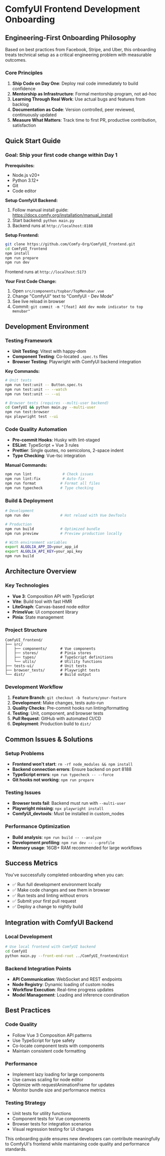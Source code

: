 # ComfyUI Frontend Development Onboarding

## Engineering-First Onboarding Philosophy

Based on best practices from Facebook, Stripe, and Uber, this onboarding treats technical setup as a critical engineering problem with measurable outcomes.

### Core Principles
1. **Ship Code on Day One**: Deploy real code immediately to build confidence
2. **Mentorship as Infrastructure**: Formal mentorship program, not ad-hoc
3. **Learning Through Real Work**: Use actual bugs and features from backlog
4. **Documentation as Code**: Version controlled, peer reviewed, continuously updated
5. **Measure What Matters**: Track time to first PR, productive contribution, satisfaction

## Quick Start Guide

### Goal: Ship your first code change within Day 1

**Prerequisites:**
- Node.js v20+
- Python 3.12+
- Git
- Code editor

**Setup ComfyUI Backend:**
1. Follow manual install guide: https://docs.comfy.org/installation/manual_install
2. Start backend: `python main.py`
3. Backend runs at `http://localhost:8188`

**Setup Frontend:**
```bash
git clone https://github.com/Comfy-Org/ComfyUI_frontend.git
cd ComfyUI_frontend
npm install
npm run prepare
npm run dev
```
Frontend runs at `http://localhost:5173`

**Your First Code Change:**
1. Open `src/components/topbar/TopMenubar.vue`
2. Change "ComfyUI" text to "ComfyUI - Dev Mode"
3. See live reload in browser
4. Commit: `git commit -m "[feat] Add dev mode indicator to top menubar"`

## Development Environment

### Testing Framework
- **Unit Testing**: Vitest with happy-dom
- **Component Testing**: Co-located `.spec.ts` files
- **Browser Testing**: Playwright with ComfyUI backend integration

**Key Commands:**
```bash
# Unit tests
npm run test:unit -- Button.spec.ts
npm run test:unit -- --watch
npm run test:unit -- --ui

# Browser tests (requires --multi-user backend)
cd ComfyUI && python main.py --multi-user
npm run test:browser
npx playwright test --ui
```

### Code Quality Automation
- **Pre-commit Hooks**: Husky with lint-staged
- **ESLint**: TypeScript + Vue 3 rules
- **Prettier**: Single quotes, no semicolons, 2-space indent
- **Type Checking**: Vue-tsc integration

**Manual Commands:**
```bash
npm run lint              # Check issues
npm run lint:fix          # Auto-fix
npm run format           # Format all files
npm run typecheck        # Type checking
```

### Build & Deployment
```bash
# Development
npm run dev              # Hot reload with Vue DevTools

# Production
npm run build            # Optimized bundle
npm run preview          # Preview production locally

# With environment variables
export ALGOLIA_APP_ID=your_app_id
export ALGOLIA_API_KEY=your_api_key
npm run build
```

## Architecture Overview

### Key Technologies
- **Vue 3**: Composition API with TypeScript
- **Vite**: Build tool with fast HMR
- **LiteGraph**: Canvas-based node editor
- **PrimeVue**: UI component library
- **Pinia**: State management

### Project Structure
```
ComfyUI_frontend/
├── src/
│   ├── components/      # Vue components
│   ├── stores/          # Pinia stores
│   ├── types/           # TypeScript definitions
│   └── utils/           # Utility functions
├── tests-ui/            # Unit tests
├── browser_tests/       # Playwright tests
└── dist/                # Build output
```

### Development Workflow
1. **Feature Branch**: `git checkout -b feature/your-feature`
2. **Development**: Make changes, tests auto-run
3. **Quality Checks**: Pre-commit hooks run linting/formatting
4. **Testing**: Unit, component, and browser tests
5. **Pull Request**: GitHub with automated CI/CD
6. **Deployment**: Production build to `dist/`

## Common Issues & Solutions

### Setup Problems
- **Frontend won't start**: `rm -rf node_modules && npm install`
- **Backend connection errors**: Ensure backend on port 8188
- **TypeScript errors**: `npm run typecheck -- --force`
- **Git hooks not working**: `npm run prepare`

### Testing Issues
- **Browser tests fail**: Backend must run with `--multi-user`
- **Playwright missing**: `npx playwright install`
- **ComfyUI_devtools**: Must be installed in custom_nodes

### Performance Optimization
- **Build analysis**: `npm run build -- --analyze`
- **Development profiling**: `npm run dev -- --profile`
- **Memory usage**: 16GB+ RAM recommended for large workflows

## Success Metrics

You've successfully completed onboarding when you can:
- ✅ Run full development environment locally
- ✅ Make code changes and see them in browser
- ✅ Run tests and linting without errors
- ✅ Submit your first pull request
- ✅ Deploy a change to nightly build

## Integration with ComfyUI Backend

### Local Development
```bash
# Use local frontend with ComfyUI backend
cd ComfyUI
python main.py --front-end-root ../ComfyUI_frontend/dist
```

### Backend Integration Points
- **API Communication**: WebSocket and REST endpoints
- **Node Registry**: Dynamic loading of custom nodes
- **Workflow Execution**: Real-time progress updates
- **Model Management**: Loading and inference coordination

## Best Practices

### Code Quality
- Follow Vue 3 Composition API patterns
- Use TypeScript for type safety
- Co-locate component tests with components
- Maintain consistent code formatting

### Performance
- Implement lazy loading for large components
- Use canvas scaling for node editor
- Optimize with requestAnimationFrame for updates
- Monitor bundle size and performance metrics

### Testing Strategy
- Unit tests for utility functions
- Component tests for Vue components
- Browser tests for integration scenarios
- Visual regression testing for UI changes

This onboarding guide ensures new developers can contribute meaningfully to ComfyUI's frontend while maintaining code quality and performance standards.